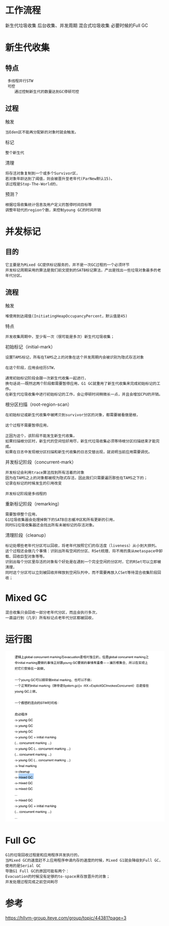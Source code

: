 

# 工作流程

新生代垃圾收集
后台收集、并发周期
混合式垃圾收集
必要时候的Full GC


# 新生代收集

## 特点
         
     多线程并行STW
     可控
        通过控制新生代的数量达到GC停顿可控
        
## 过程
触发

    当Eden区不能再分配新的对象时就会触发。  
标记

    整个新生代     
清理

    将存活对象复制到一个或多个Survivor区，
    若对象年龄达到了阈值，则会被晋升至老年代(ParNew默认15)。
    该过程是Stop-The-World的，
    
预测？
    
    根据垃圾收集统计信息及用户定义的暂停时间目标等
    调整年轻代的region个数，来控制young GC的时间开销
    

# 并发标记

## 目的

    它主要是为Mixed GC提供标记服务的，并不是一次GC过程的一个必须环节
    并发标记周期采用的算法是我们前文提到的SATB标记算法，产出是找出一些垃圾对象最多的老年代分区。

## 流程


触发

    堆使用到达阈值(InitiatingHeapOccupancyPercent，默认值是45)

特点

    并发收集周期中，至少有一次（很可能是多次）新生代垃圾收集；


初始标记（initial-mark）

    设置TAMS标记，所有在TAMS之上的对象在这个并发周期内会被识别为隐式存活对象

    在这个阶段，应用会经历STW，
    
    通常初始标记阶段会跟一次新生代收集一起进行，
    换句话说——既然这两个阶段都需要暂停应用，G1 GC就重用了新生代收集来完成初始标记的工作。
    在新生代垃圾收集中进行初始标记的工作，会让停顿时间稍微长一点，并且会增加CPU的开销。


根分区扫描（root-region-scan）


    在初始标记或新生代收集中被拷贝到survivor分区的对象，都需要被看做是根，

    这个过程不需要暂停应用，

    正因为这个，该阶段不能发生新生代收集，
    如果扫描根分区时，新生代的空间恰好用尽，新生代垃圾收集必须等待根分区扫描结束才能完成。
    如果在日志中发现根分区扫描和新生代收集的日志交替出现，就说明当前应用需要调优。


并发标记阶段（concurrent-mark）


    并发标记会利用trace算法找到所有活着的对象
    因为在TAMS之上的对象都被视为隐式存活，因此我们只需要遍历那些在TAMS之下的；
    记录在标记的时候发生的引用改变

    并发标记阶段是多线程的

重新标记阶段（remarking）

    需要暂停整个应用，
    G1垃圾收集器会处理掉剩下的SATB日志缓冲区和所有更新的引用，
    同时G1垃圾收集器还会找出所有未被标记的存活对象。

清理阶段（cleanup）
    
    标记处哪些老年代分区可以回收，将老年代按照它们的存活度（liveness）从小到大排列。
    这个过程还会做几个事情：识别出所有空闲的分区、RSet梳理、将不用的类从metaspace中卸载、回收巨型对象等等。
    识别出每个分区里存活的对象有个好处是在遇到一个完全空闲的分区时，它的RSet可以立即被清理，
    同时这个分区可以立刻被回收并释放到空闲队列中，而不需要再放入CSet等待混合收集阶段回收；


# Mixed GC

    混合收集只会回收一部分老年代分区，而且会执行多次，
    一直运行到（几乎）所有标记点老年代分区都被回收，


# 运行图

![](https://github.com/RodJohn/jvm/blob/master/img/G1Process.png)

# Full GC

    G1的垃圾回收过程是和应用程序并发执行的，
    当Mixed GC的速度赶不上应用程序申请内存的速度的时候，Mixed G1就会降级到Full GC，使用的是Serial GC
    导致G1 Full GC的原因可能有两个：
    Evacuation的时候没有足够的to-space来存放晋升的对象；
    并发处理过程完成之前空间耗尽


# 参考

https://hllvm-group.iteye.com/group/topic/44381?page=3  

